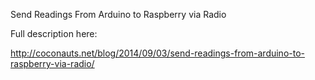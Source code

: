 Send Readings From Arduino to Raspberry via Radio

Full description here:

http://coconauts.net/blog/2014/09/03/send-readings-from-arduino-to-raspberry-via-radio/